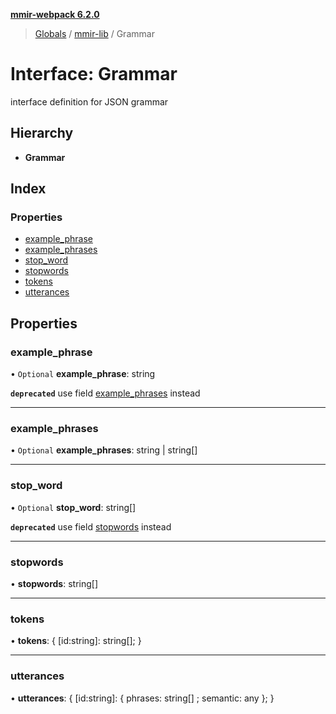 **[mmir-webpack 6.2.0](../README.md)**

> [Globals](../README.md) / [mmir-lib](../modules/mmir_lib.md) / Grammar

# Interface: Grammar

interface definition for JSON grammar

## Hierarchy

* **Grammar**

## Index

### Properties

* [example\_phrase](mmir_lib.grammar.md#example_phrase)
* [example\_phrases](mmir_lib.grammar.md#example_phrases)
* [stop\_word](mmir_lib.grammar.md#stop_word)
* [stopwords](mmir_lib.grammar.md#stopwords)
* [tokens](mmir_lib.grammar.md#tokens)
* [utterances](mmir_lib.grammar.md#utterances)

## Properties

### example\_phrase

• `Optional` **example\_phrase**: string

**`deprecated`** use field [example_phrases](mmir_lib.grammar.md#example_phrases) instead

___

### example\_phrases

• `Optional` **example\_phrases**: string \| string[]

___

### stop\_word

• `Optional` **stop\_word**: string[]

**`deprecated`** use field [stopwords](mmir_lib.grammar.md#stopwords) instead

___

### stopwords

•  **stopwords**: string[]

___

### tokens

•  **tokens**: { [id:string]: string[];  }

___

### utterances

•  **utterances**: { [id:string]: { phrases: string[] ; semantic: any  };  }
